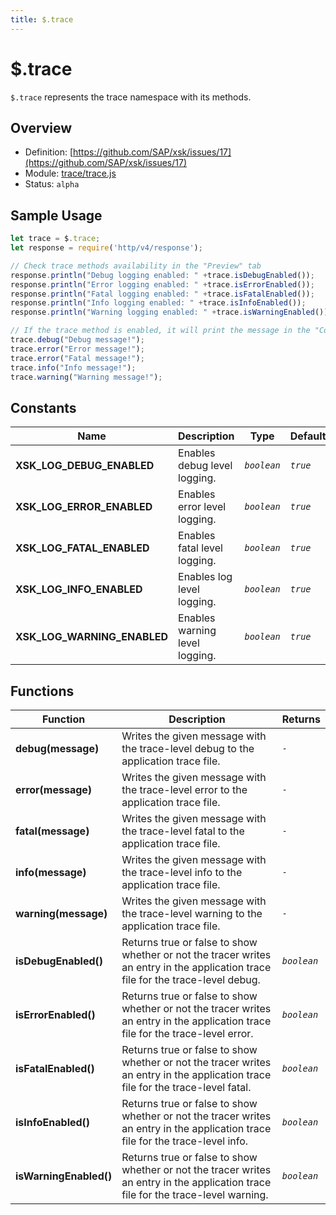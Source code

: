 ```yaml
---
title: $.trace
---
```


$.trace
===

`$.trace` represents the trace namespace with its methods.

## Overview

- Definition: [https://github.com/SAP/xsk/issues/17](https://github.com/SAP/xsk/issues/17)
- Module: [trace/trace.js](https://github.com/SAP/xsk/tree/main/modules/api/api-xsjs/src/main/resources/xsk/trace/trace.js)
- Status: `alpha`

## Sample Usage

```javascript
let trace = $.trace;
let response = require('http/v4/response');

// Check trace methods availability in the "Preview" tab
response.println("Debug logging enabled: " +trace.isDebugEnabled());
response.println("Error logging enabled: " +trace.isErrorEnabled());
response.println("Fatal logging enabled: " +trace.isFatalEnabled());
response.println("Info logging enabled: " +trace.isInfoEnabled());
response.println("Warning logging enabled: " +trace.isWarningEnabled());

// If the trace method is enabled, it will print the message in the "Console" tab
trace.debug("Debug message!");
trace.error("Error message!");
trace.error("Fatal message!");
trace.info("Info message!");
trace.warning("Warning message!");
```

## Constants


| Name                        | Description                   | Type      | Default |
|-----------------------------|-------------------------------|-----------|---------|
| **XSK_LOG_DEBUG_ENABLED**   | Enables debug level logging.  |_`boolean`_|_`true`_ |
| **XSK_LOG_ERROR_ENABLED**   | Enables error level logging.  |_`boolean`_|_`true`_ |
| **XSK_LOG_FATAL_ENABLED**   | Enables fatal level logging.  |_`boolean`_|_`true`_ |
| **XSK_LOG_INFO_ENABLED**    | Enables log level logging.    |_`boolean`_|_`true`_ |
| **XSK_LOG_WARNING_ENABLED** | Enables warning level logging.|_`boolean`_|_`true`_ |

## Functions


| Function                | Description                                                                                                                      | Returns     |
|------------------------|-----------------------------------------------------------------------------------------------------------------------------------|-------------|
| **debug(message)**     | Writes the given message with the trace-level debug to the application trace file.                                                |  _`-`_      |
| **error(message)**     | Writes the given message with the trace-level error to the application trace file.                                                |  _`-`_      |
| **fatal(message)**     | Writes the given message with the trace-level fatal to the application trace file.                                                |  _`-`_      |
| **info(message)**      | Writes the given message with the trace-level info to the application trace file.                                                 |  _`-`_      |
| **warning(message)**   | Writes the given message with the trace-level warning to the application trace file.                                              |  _`-`_      |
| **isDebugEnabled()**   | Returns true or false to show whether or not the tracer writes an entry in the application trace file for the trace-level debug.  | _`boolean`_ |
| **isErrorEnabled()**   | Returns true or false to show whether or not the tracer writes an entry in the application trace file for the trace-level error.  | _`boolean`_ |
| **isFatalEnabled()**   | Returns true or false to show whether or not the tracer writes an entry in the application trace file for the trace-level fatal.  | _`boolean`_ |
| **isInfoEnabled()**    | Returns true or false to show whether or not the tracer writes an entry in the application trace file for the trace-level info.   | _`boolean`_ |
| **isWarningEnabled()** | Returns true or false to show whether or not the tracer writes an entry in the application trace file for the trace-level warning.| _`boolean`_ |